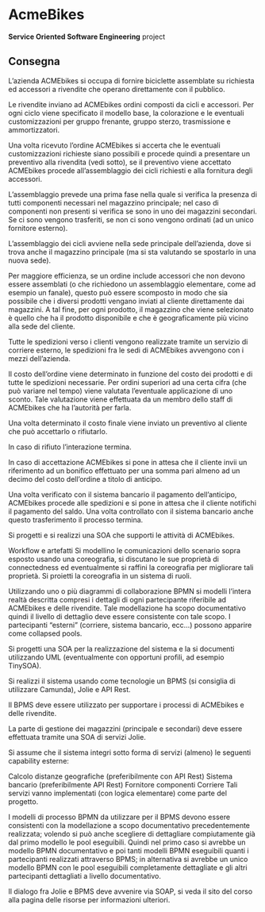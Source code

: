 # **AcmeBikes**
 **Service Oriented Software Engineering** project


## Consegna 
L’azienda ACMEbikes si occupa di fornire biciclette assemblate su richiesta ed accessori a rivendite che operano direttamente con il pubblico.


Le rivendite inviano ad ACMEbikes ordini composti da cicli e accessori. Per ogni ciclo viene specificato il modello base, la colorazione e le eventuali customizzazioni per gruppo frenante, gruppo sterzo, trasmissione e ammortizzatori.

Una volta ricevuto l’ordine ACMEbikes si accerta che le eventuali customizzazioni richieste siano possibili e procede quindi a presentare un preventivo alla rivendita (vedi sotto), se il preventivo viene accettato ACMEbikes procede all’assemblaggio dei cicli richiesti e alla fornitura degli accessori.

L’assemblaggio prevede una prima fase nella quale si verifica la presenza di tutti componenti necessari nel magazzino principale; nel caso di componenti non presenti si verifica se sono in uno dei magazzini secondari. Se ci sono vengono trasferiti, se non ci sono vengono ordinati (ad un unico fornitore esterno).

L’assemblaggio dei cicli avviene nella sede principale dell’azienda, dove si trova anche il magazzino principale (ma si sta valutando se spostarlo in una nuova sede).

Per maggiore efficienza, se un ordine include accessori che non devono essere assemblati (o che richiedono un assemblaggio elementare, come ad esempio un fanale), questo può essere scomposto in modo che sia possibile che i diversi prodotti vengano inviati al cliente direttamente dai magazzini. A tal fine, per ogni prodotto, il magazzino che viene selezionato è quello che ha il prodotto disponibile e che è geograficamente più vicino alla sede del cliente.

Tutte le spedizioni verso i clienti vengono realizzate tramite un servizio di corriere esterno, le spedizioni fra le sedi di ACMEbikes avvengono con i mezzi dell’azienda.

Il costo dell’ordine viene determinato in funzione del costo dei prodotti e di tutte le spedizioni necessarie. Per ordini superiori ad una certa cifra (che può variare nel tempo) viene valutata l’eventuale applicazione di uno sconto. Tale valutazione viene effettuata da un membro dello staff di ACMEbikes che ha l’autorità per farla.

Una volta determinato il costo finale viene inviato un preventivo al cliente che può accettarlo o rifiutarlo.

In caso di rifiuto l’interazione termina.

In caso di accettazione ACMEbikes si pone in attesa che il cliente invii un riferimento ad un bonifico effettuato per una somma pari almeno ad un decimo del costo dell’ordine a titolo di anticipo.

Una volta verificato con il sistema bancario il pagamento dell’anticipo, ACMEbikes procede alle spedizioni e si pone in attesa che il cliente notifichi il pagamento del saldo. Una volta controllato con il sistema bancario anche questo trasferimento il processo termina.


Si progetti e si realizzi una SOA che supporti le attività di ACMEbikes.

Workflow e artefatti
Si modellino le comunicazioni dello scenario sopra esposto usando una coreografia, si discutano le sue proprietà di connectedness ed eventualmente si raffini la coreografia per migliorare tali proprietà. Si proietti la coreografia in un sistema di ruoli.


Utilizzando uno o più diagrammi di collaborazione BPMN si modelli l’intera realtà descritta compresi i dettagli di ogni partecipante riferibile ad ACMEbikes e delle rivendite. Tale modellazione ha scopo documentativo quindi il livello di dettaglio deve essere consistente con tale scopo. I partecipanti “esterni” (corriere, sistema bancario, ecc…) possono apparire come collapsed pools.


Si progetti una SOA per la realizzazione del sistema e la si documenti utilizzando UML (eventualmente con opportuni profili, ad esempio TinySOA).


Si realizzi il sistema usando come tecnologie un BPMS (si consiglia di utilizzare Camunda), Jolie e API Rest.

Il BPMS deve essere utilizzato per supportare i processi di ACMEbikes e delle rivendite.

La parte di gestione dei magazzini (principale e secondari) deve essere effettuata tramite una SOA di servizi Jolie.

Si assume che il sistema integri sotto forma di servizi (almeno) le seguenti capability esterne:

Calcolo distanze geografiche (preferibilmente con API Rest)
Sistema bancario (preferibilmente API Rest)
Fornitore componenti
Corriere
Tali servizi vanno implementati (con logica elementare) come parte del progetto.


I modelli di processo BPMN da utilizzare per il BPMS devono essere consistenti con la modellazione a scopo documentativo precedentemente realizzata; volendo si può anche scegliere di dettagliare compiutamente già dal primo modello le pool eseguibili. Quindi nel primo caso si avrebbe un modello BPMN documentativo e poi tanti modelli BPMN eseguibili quanti i partecipanti realizzati attraverso BPMS; in alternativa si avrebbe un unico modello BPMN con le pool eseguibili completamente dettagliate e gli altri partecipanti dettagliati a livello documentativo.


Il dialogo fra Jolie e BPMS deve avvenire via SOAP, si veda il sito del corso alla pagina delle risorse per informazioni ulteriori.
